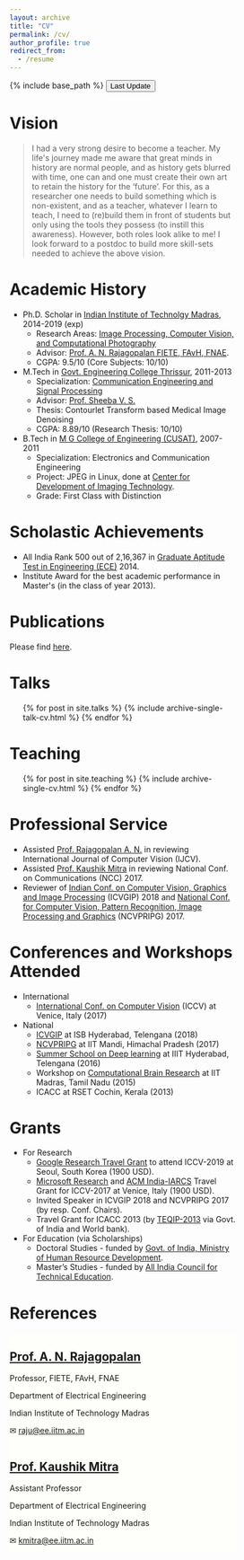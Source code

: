 ```yaml
---
layout: archive
title: "CV"
permalink: /cv/
author_profile: true
redirect_from:
  - /resume
---
```


{% include base_path %}
<button onclick="myFunction()">Last Update</button>

<p id="demo"></p>

<script>
function myFunction() {
  var x = new Date(document.lastModified);
  document.getElementById("demo").innerHTML = x;
}
</script>

Vision
======
> I had a very strong desire to become a teacher. My life's journey made me aware that great minds in history are normal people, and as history gets blurred with time, one can and one must create their own art to retain the history for the ‘future’. For this, as a researcher one needs to build something which is non-existent, and as a teacher, whatever I learn to teach, I need to (re)build them in front of students but only using the tools they possess (to instill this awareness). However, both roles look alike to me! I look forward to a postdoc to build more skill-sets needed to achieve the above vision.

Academic History
======
* Ph.D. Scholar  in [Indian Institute of Technolgy Madras](https://www.iitm.ac.in/), 2014-2019 (exp)
  * Research Areas: [Image Processing, Computer Vision, and Computational Photography](http://www.ee.iitm.ac.in/ipcvlab/)
  * Advisor: [Prof. A. N. Rajagopalan FIETE, FAvH, FNAE](http://www.ee.iitm.ac.in/~raju/).
  * CGPA: 9.5/10 (Core Subjects: 10/10)
* M.Tech in [Govt. Engineering College Thrissur](http://gectcr.ac.in/), 2011-2013
  * Specialization: [Communication Engineering and Signal Processing](http://gectcr.ac.in/electronics-department/m-tech-ec/)
  * Advisor: [Prof. Sheeba V. S.](http://gectcr.ac.in/about-us/principals-profile/)
  * Thesis: Contourlet Transform based Medical Image Denoising
  * CGPA: 8.89/10 (Research Thesis: 10/10)
* B.Tech in [M G College of Engineering (CUSAT)](http://www.mgcet.com/), 2007-2011
  * Specialization: Electronics and Communication Engineering
  * Project: JPEG in Linux, done at [Center for Development of Imaging Technology](https://cdit.org/home-1).
  * Grade: First Class with Distinction  

Scholastic Achievements
======
* All India Rank 500 out of 2,16,367 in [Graduate Aptitude Test in Engineering (ECE)](https://en.wikipedia.org/wiki/Graduate_Aptitude_Test_in_Engineering)  2014.
* Institute Award for the best academic performance in Master's (in the class of year 2013).

Publications
======
Please find [here](https://maheshmohanmr.github.io/publications/).

Talks
======
  <ul>{% for post in site.talks %}
    {% include archive-single-talk-cv.html %}
  {% endfor %}</ul>
  
Teaching
======
  <ul>{% for post in site.teaching %}
    {% include archive-single-cv.html %}
  {% endfor %}</ul>
  
Professional Service
======
* Assisted [Prof. Rajagopalan A. N.](http://www.ee.iitm.ac.in/~raju/) in reviewing International Journal of Computer Vision (IJCV).
* Assisted [Prof. Kaushik Mitra](http://www.ee.iitm.ac.in/kmitra/) in reviewing National Conf. on Communications (NCC) 2017.
* Reviewer of [Indian Conf. on Computer Vision, Graphics and Image Processing](https://cvit.iiit.ac.in/icvgip18/) (ICVGIP) 2018 and [National Conf. for Computer Vision, Pattern Recognition, Image Processing and Graphics](http://ncvpripg.iitmandi.ac.in/submissions.html) (NCVPRIPG) 2017.
 
  
Conferences and Workshops Attended
======
* International
  * [International Conf. on Computer Vision](http://iccv2017.thecvf.com/) (ICCV) at Venice, Italy (2017)
* National
  * [ICVGIP](https://cvit.iiit.ac.in/icvgip18/) at ISB Hyderabad, Telengana (2018)
  * [NCVPRIPG](http://ncvpripg.iitmandi.ac.in/submissions.html) at IIT Mandi, Himachal Pradesh (2017)
  * [Summer School on Deep learning](https://cvit.iiit.ac.in/summerschool/index.html) at IIIT Hyderabad, Telengana (2016)
  * Workshop on [Computational Brain Research](https://ccbr.iitmadras.in/) at IIT Madras, Tamil Nadu (2015)
  * ICACC at RSET Cochin, Kerala (2013)

Grants
====== 
* For Research
  * [Google Research Travel Grant](https://buildyourfuture.withgoogle.com/scholarships/google-travel-scholarships/#!?detail-content-tabby_activeEl=india) to attend ICCV-2019 at Seoul, South Korea (1900 USD). 
  * [Microsoft Research](https://www.microsoft.com/en-us/research/lab/microsoft-research-india/?from=http%3A%2F%2Fresearch.microsoft.com%2Findia) and [ACM India-IARCS](https://www.iarcs.org.in/activities/grants.php) Travel Grant for ICCV-2017 at Venice, Italy (1900 USD).
  * Invited Speaker in ICVGIP 2018 and NCVPRIPG 2017 (by resp. Conf. Chairs).
  * Travel Grant for ICACC 2013 (by [TEQIP-2013](https://www.teqip.in/) via Govt. of India and World bank).
* For Education (via Scholarships) 
  * Doctoral Studies - funded by [Govt. of India, Ministry of Human Resource Development](https://mhrd.gov.in/).
  * Master’s Studies - funded by [All India Council for Technical Education](https://www.aicte-india.org/).

References
====== 
<html>
<head>
<meta name="viewport" content="width=device-width, initial-scale=1">
<style>
* {
  box-sizing: border-box;
}

/* Create two equal columns that floats next to each other */
.column {
  float: left;
  width: 50%;
  padding: 10px;
}

/* Clear floats after the columns */
.row:after {
  content: "";
  display: table;
  clear: both;
}
</style>
</head>
<body>
<div class="row">
  <div class="column" style="background-color:#fefefa;">
    <h2><a href="http://www.ee.iitm.ac.in/~raju/">Prof. A. N. Rajagopalan</a> </h2>
    <p>Professor, FIETE, FAvH, FNAE</p> 
    <p>Department of Electrical Engineering</p>
<p>Indian Institute of Technology Madras</p>
<p> &#9993; <a href = "mailto: raju@ee.iitm.ac.in">raju@ee.iitm.ac.in </a> </p>
  </div>
  <div class="column" style="background-color:#fefefa;">
    <h2><a href="http://www.ee.iitm.ac.in/kmitra/">Prof. Kaushik Mitra </a> </h2>
    <p>Assistant Professor</p> 
    <p>Department of Electrical Engineering</p>
<p>Indian Institute of Technology Madras</p>
<p> &#9993; <a href = "mailto: kmitra@ee.iitm.ac.in">kmitra@ee.iitm.ac.in </a>  </p>
  </div>
</div>

</body>
</html>
